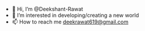 - 👋 Hi, I’m @Deekshant-Rawat
- 👀 I’m interested in developing/creating a new world
- 📫 How to reach me deekrawat619@gmail.com

<!---
Deekshant-Rawat-7/Deekshant-Rawat-7 is a ✨ special ✨ repository because its `README.md` (this file) appears on your GitHub profile.
You can click the Preview link to take a look at your changes.
--->
